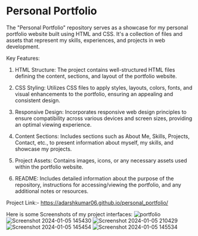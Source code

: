 # Personal Portfolio

The "Personal Portfolio" repository serves as a showcase for my personal portfolio website built using HTML and CSS. It's a collection of files and assets that represent my skills, experiences, and projects in web development.

Key Features:

1. HTML Structure: The project contains well-structured HTML files defining the content, sections, and layout of the portfolio website.

2. CSS Styling: Utilizes CSS files to apply styles, layouts, colors, fonts, and visual enhancements to the portfolio, ensuring an appealing and consistent design.

3. Responsive Design: Incorporates responsive web design principles to ensure compatibility across various devices and screen sizes, providing an optimal viewing experience.

4. Content Sections: Includes sections such as About Me, Skills, Projects, Contact, etc., to present information about myself, my skills, and showcase my projects.

5. Project Assets: Contains images, icons, or any necessary assets used within the portfolio website.

6. README: Includes detailed information about the purpose of the repository, instructions for accessing/viewing the portfolio, and any additional notes or resources.

Project Link:- https://adarshkumar06.github.io/personal_portfolio/

Here is some Screenshots of my project interfaces:
![portfolio](https://github.com/adarshkumar06/personal_portfolio/assets/154667153/eace7201-9d7b-479a-8cce-99f2ec506e60)
![Screenshot 2024-01-05 145430](https://github.com/adarshkumar06/personal_portfolio/assets/154667153/c8f92d10-eef1-46be-a96b-2c696e0ecb3d)
![Screenshot 2024-01-05 210429](https://github.com/adarshkumar06/personal_portfolio/assets/154667153/31b6d6ed-b0c4-49de-88c7-32475ca4c869)
![Screenshot 2024-01-05 145454](https://github.com/adarshkumar06/personal_portfolio/assets/154667153/36c135ef-44ec-4f57-9ff2-e7a82325f350)
![Screenshot 2024-01-05 145534](https://github.com/adarshkumar06/personal_portfolio/assets/154667153/9d6210f2-e20a-4f4e-9b8d-d0447b4f9b4a)



